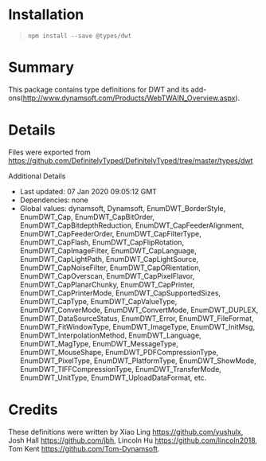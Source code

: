 # Installation
> `npm install --save @types/dwt`

# Summary
This package contains type definitions for DWT and its add-ons(http://www.dynamsoft.com/Products/WebTWAIN_Overview.aspx).

# Details
Files were exported from https://github.com/DefinitelyTyped/DefinitelyTyped/tree/master/types/dwt

Additional Details
 * Last updated: 07 Jan 2020 09:05:12 GMT
 * Dependencies: none
 * Global values: dynamsoft, Dynamsoft, EnumDWT_BorderStyle, EnumDWT_Cap, EnumDWT_CapBitOrder, EnumDWT_CapBitdepthReduction, EnumDWT_CapFeederAlignment, EnumDWT_CapFeederOrder, EnumDWT_CapFilterType, EnumDWT_CapFlash, EnumDWT_CapFlipRotation, EnumDWT_CapImageFilter, EnumDWT_CapLanguage, EnumDWT_CapLightPath, EnumDWT_CapLightSource, EnumDWT_CapNoiseFilter, EnumDWT_CapORientation, EnumDWT_CapOverscan, EnumDWT_CapPixelFlavor, EnumDWT_CapPlanarChunky, EnumDWT_CapPrinter, EnumDWT_CapPrinterMode, EnumDWT_CapSupportedSizes, EnumDWT_CapType, EnumDWT_CapValueType, EnumDWT_ConverMode, EnumDWT_ConvertMode, EnumDWT_DUPLEX, EnumDWT_DataSourceStatus, EnumDWT_Error, EnumDWT_FileFormat, EnumDWT_FitWindowType, EnumDWT_ImageType, EnumDWT_InitMsg, EnumDWT_InterpolationMethod, EnumDWT_Language, EnumDWT_MagType, EnumDWT_MessageType, EnumDWT_MouseShape, EnumDWT_PDFCompressionType, EnumDWT_PixelType, EnumDWT_PlatformType, EnumDWT_ShowMode, EnumDWT_TIFFCompressionType, EnumDWT_TransferMode, EnumDWT_UnitType, EnumDWT_UploadDataFormat, etc.

# Credits
These definitions were written by Xiao Ling <https://github.com/yushulx>, Josh Hall <https://github.com/jbh>, Lincoln Hu <https://github.com/lincoln2018>, Tom Kent <https://github.com/Tom-Dynamsoft>.
